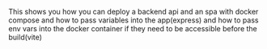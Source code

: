 This shows you how you can deploy a backend api and an spa with docker compose and how to pass variables into the app(express)
and how to pass env vars into the docker container if they need to be accessible before the build(vite)
